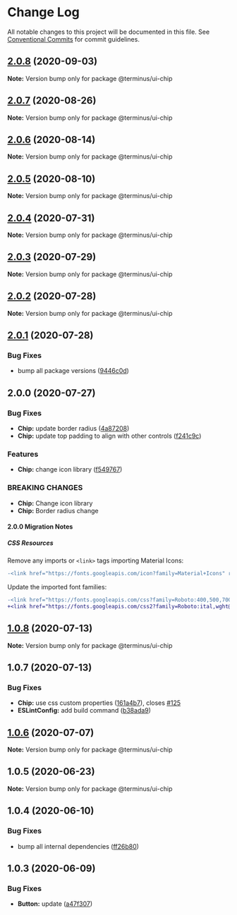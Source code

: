 # Change Log

All notable changes to this project will be documented in this file.
See [Conventional Commits](https://conventionalcommits.org) for commit guidelines.

## [2.0.8](https://github.com/GetTerminus/terminus-oss/compare/@terminus/ui-chip@2.0.7...@terminus/ui-chip@2.0.8) (2020-09-03)

**Note:** Version bump only for package @terminus/ui-chip





## [2.0.7](https://github.com/GetTerminus/terminus-oss/compare/@terminus/ui-chip@2.0.6...@terminus/ui-chip@2.0.7) (2020-08-26)

**Note:** Version bump only for package @terminus/ui-chip





## [2.0.6](https://github.com/GetTerminus/terminus-oss/compare/@terminus/ui-chip@2.0.5...@terminus/ui-chip@2.0.6) (2020-08-14)

**Note:** Version bump only for package @terminus/ui-chip





## [2.0.5](https://github.com/GetTerminus/terminus-oss/compare/@terminus/ui-chip@2.0.4...@terminus/ui-chip@2.0.5) (2020-08-10)

**Note:** Version bump only for package @terminus/ui-chip

## [2.0.4](https://github.com/GetTerminus/terminus-oss/compare/@terminus/ui-chip@2.0.3...@terminus/ui-chip@2.0.4) (2020-07-31)

**Note:** Version bump only for package @terminus/ui-chip

## [2.0.3](https://github.com/GetTerminus/terminus-oss/compare/@terminus/ui-chip@2.0.2...@terminus/ui-chip@2.0.3) (2020-07-29)

**Note:** Version bump only for package @terminus/ui-chip

## [2.0.2](https://github.com/GetTerminus/terminus-oss/compare/@terminus/ui-chip@2.0.1...@terminus/ui-chip@2.0.2) (2020-07-28)

**Note:** Version bump only for package @terminus/ui-chip

## [2.0.1](https://github.com/GetTerminus/terminus-oss/compare/@terminus/ui-chip@2.0.0...@terminus/ui-chip@2.0.1) (2020-07-28)

### Bug Fixes

* bump all package versions ([9446c0d](https://github.com/GetTerminus/terminus-oss/commit/9446c0d5cde3bd693cfba7cabbfd2db443a47b00))

## 2.0.0 (2020-07-27)

### Bug Fixes

* **Chip:** update border radius ([4a87208](https://github.com/GetTerminus/terminus-oss/commit/4a872085e5df40139bd13a75ab172446058fb649))
* **Chip:** update top padding to align with other controls ([f241c9c](https://github.com/GetTerminus/terminus-oss/commit/f241c9c270c077ff2dd729063b8d9860507e9b08))

### Features

* **Chip:** change icon library ([f549767](https://github.com/GetTerminus/terminus-oss/commit/f5497679a83da6711806b2ebe824c7e53642734d))

### BREAKING CHANGES

* **Chip:** Change icon library
* **Chip:** Border radius change

#### 2.0.0 Migration Notes

##### CSS Resources

Remove any imports or `<link>` tags importing Material Icons:

```diff
-<link href="https://fonts.googleapis.com/icon?family=Material+Icons" rel="stylesheet">
```

Update the imported font families:

```diff
-<link href="https://fonts.googleapis.com/css?family=Roboto:400,500,700" rel="stylesheet">
+<link href="https://fonts.googleapis.com/css2?family=Roboto:ital,wght@0,400;0,500;0,700;1,400&display=swap" rel="stylesheet">
```

## [1.0.8](https://github.com/GetTerminus/terminus-oss/compare/@terminus/ui-chip@1.0.7...@terminus/ui-chip@1.0.8) (2020-07-13)

**Note:** Version bump only for package @terminus/ui-chip

## 1.0.7 (2020-07-13)

### Bug Fixes

* **Chip:** use css custom properties ([161a4b7](https://github.com/GetTerminus/terminus-oss/commit/161a4b7f7a3ab9f5ee68624d8bef53c8d1b37dfb)), closes [#125](https://github.com/GetTerminus/terminus-oss/issues/125)
* **ESLintConfig:** add build command ([b38ada9](https://github.com/GetTerminus/terminus-oss/commit/b38ada91d034ebe18b96f46b603b13b0ccbca5c0))

## [1.0.6](https://github.com/GetTerminus/terminus-oss/compare/@terminus/ui-chip@1.0.5...@terminus/ui-chip@1.0.6) (2020-07-07)

**Note:** Version bump only for package @terminus/ui-chip

## 1.0.5 (2020-06-23)

**Note:** Version bump only for package @terminus/ui-chip

## 1.0.4 (2020-06-10)

### Bug Fixes

* bump all internal dependencies ([ff26b80](https://github.com/GetTerminus/terminus-oss/commit/ff26b806bb599401f006996be5b567a378e68ef3))

## 1.0.3 (2020-06-09)

### Bug Fixes

* **Button:** update ([a47f307](https://github.com/GetTerminus/terminus-oss/commit/a47f30757b9216d6ee76788c117e76eacf5289e5))
